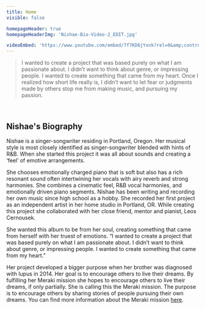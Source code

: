 ```yaml
---
title: Home
visible: false

homepageHeader: true
homepageHeaderImg: 'Nishae-Bio-Video-2_EDIT.jpg'

videoEmbed: 'https://www.youtube.com/embed/7f7KD6jYxnk?rel=0&amp;controls=0&amp;showinfo=0&amp;autoplay=0;'
---
```

>I wanted to create a project that was based purely on what I am passionate about. I didn’t want to think about genre, or impressing people. I wanted to create something that came from my heart. Once I realized how short life really is, I didn’t want to let fear or judgments made by others stop me from making music, and pursuing my passion.

<br />

## Nishae's Biography
Nishae is a singer-songwriter residing in Portland, Oregon. Her musical style is most closely identified as singer-songwriter blended with hints of R&B. When she started this project it was all about sounds and creating a ‘feel’ of emotive arrangements.

She chooses emotionally charged piano that is soft but also has a rich resonant sound often intertwining her vocals with airy reverb and strong harmonies. She combines a cinematic feel, R&B vocal harmonies, and emotionally driven piano segments. Nishae has been writing and recording her own music since high school as a hobby. She recorded her first project as an independent artist in her home studio in Portland, OR.  While creating this project she collaborated with her close friend, mentor and pianist, Leos Cernousek.

She wanted this album to be from her soul, creating something that came from herself with her truest of emotions. “I wanted to create a project that was based purely on what I am passionate about. I didn’t want to think about genre, or impressing people. I wanted to create something that came from my heart.”

Her project developed a bigger purpose when her brother was diagnosed with lupus in 2014. Her goal is to encourage others to live their dreams. By fulfilling her Meraki mission she hopes to encourage others to live their dreams, if only partially. She is calling this the Meraki mission. The purpose is to encourage others by sharing stories of people pursuing their own dreams. You can find more information about the Meraki mission [here](/blog).
